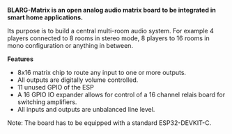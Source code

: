 **BLARG-Matrix is an open analog audio matrix board to be integrated in smart home applications.**

Its purpose is to build a central multi-room audio system.
For example 4 players connected to 8 rooms in stereo mode, 8 players to 16 rooms in mono configuration or anything in between.

**Features**

- 8x16 matrix chip to route any input to one or more outputs.
- All outputs are digitally volume controlled.
- 11 unused GPIO of the ESP
- A 16 GPIO IO expander allows for control of a 16 channel relais board for switching amplifiers.
- All inputs and outputs are unbalanced line level.

Note: The board has to be equipped with a standard ESP32-DEVKIT-C.
